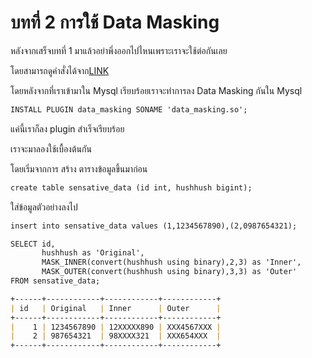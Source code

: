 # บทที่ 2 การใช้ Data Masking

หลังจากเสร็จบทที่ 1 มาแล้วอย่าพึ่งออกไปไหนเพราะเราจะใช้ต่อกันเลย

โดยสามารถดูคำสั่งได้จาก[LINK](https://www.percona.com/blog/data-masking-with-percona-server-for-mysql-an-enterprise-feature-at-a-community-price/)

โดยหลังจากที่เราเข้ามาใน Mysql เรียบร้อยเราจะทำการลง Data Masking กันใน Mysql 

``````markdown
INSTALL PLUGIN data_masking SONAME 'data_masking.so';
``````
แค่นี้เราก็ลง plugin สำเร็จเรียบร้อย

เราจะมาลองใช้เบื้องต้นกัน

โดยเริ่มจากการ สร้าง ตารางข้อมูลขึ้นมาก่อน
``````markdown
create table sensative_data (id int, hushhush bigint);
``````

ใส่ข้อมูลตัวอย่างลงไป

``````markdown
insert into sensative_data values (1,1234567890),(2,0987654321);
``````

``````markdown
SELECT id, 
       hushhush as 'Original', 
       MASK_INNER(convert(hushhush using binary),2,3) as 'Inner', 
       MASK_OUTER(convert(hushhush using binary),3,3) as 'Outer' 
FROM sensative_data;
``````

``````markdown
+------+------------+------------+------------+
| id   | Original   | Inner      | Outer      |
+------+------------+------------+------------+
|    1 | 1234567890 | 12XXXXX890 | XXX4567XXX |
|    2 | 987654321  | 98XXXX321  | XXX654XXX  |
+------+------------+------------+------------+
``````